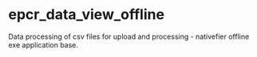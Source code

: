 # epcr_data_view_offline
Data processing of csv files for upload and processing - nativefier offline exe application base. 
